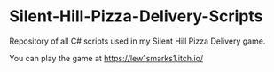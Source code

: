 # Silent-Hill-Pizza-Delivery-Scripts
Repository of all C# scripts used in my Silent Hill Pizza Delivery game.

You can play the game at https://lew1smarks1.itch.io/

